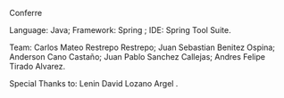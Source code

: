 Conferre

Language: Java;
Framework: Spring ;
IDE: Spring Tool Suite.

Team:
Carlos Mateo Restrepo Restrepo;
Juan Sebastian Benitez Ospina;
Anderson Cano Castaño;
Juan Pablo Sanchez Callejas;
Andres Felipe Tirado Alvarez.

Special Thanks to:
Lenin David Lozano Argel .
